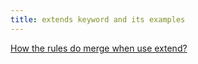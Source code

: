 ```yaml
---
title: extends keyword and its examples
---
```


[How the rules do merge when use extend?](https://stackoverflow.com/questions/67009007/how-to-merge-rules-on-a-gitlab-ci-job)
